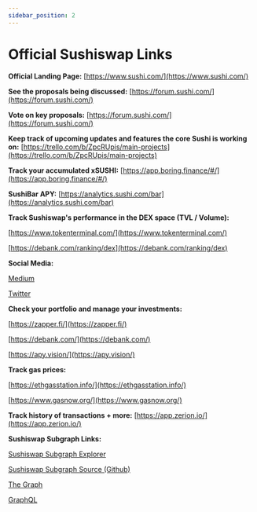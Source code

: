 ```yaml
---
sidebar_position: 2
---
```


# Official Sushiswap Links

**Official Landing Page:** [https://www.sushi.com/](https://www.sushi.com/)

**See the proposals being discussed:** [https://forum.sushi.com/](https://forum.sushi.com/)

**Vote on key proposals:** [https://forum.sushi.com/](https://forum.sushi.com/)

**Keep track of upcoming updates and features the core Sushi is working on:** [https://trello.com/b/ZpcRUpis/main-projects](https://trello.com/b/ZpcRUpis/main-projects)

**Track your accumulated xSUSHI:** [https://app.boring.finance/#/](https://app.boring.finance/#/)

**SushiBar APY:** [https://analytics.sushi.com/bar](https://analytics.sushi.com/bar)

**Track Sushiswap's performance in the DEX space (TVL / Volume):**

[https://www.tokenterminal.com/](https://www.tokenterminal.com/)

[https://debank.com/ranking/dex](https://debank.com/ranking/dex)

**Social Media:**

[Medium](https://medium.com/sushiswap-org)

[Twitter](https://twitter.com/sushiswap)

**Check your portfolio and manage your investments:**

[https://zapper.fi/](https://zapper.fi/)

[https://debank.com/](https://debank.com/)

[https://apy.vision/](https://apy.vision/)

**Track gas prices:**

[https://ethgasstation.info/](https://ethgasstation.info/)

[https://www.gasnow.org/](https://www.gasnow.org/)

**Track history of transactions + more:**
[https://app.zerion.io/](https://app.zerion.io/)

**Sushiswap Subgraph Links:**

[Sushiswap Subgraph Explorer](https://thegraph.com/hosted-service/subgraph/zippoxer/sushiswap-subgraph-fork)

[Sushiswap Subgraph Source (Github)](https://github.com/sushiswap/sushiswap-subgraph)

[The Graph](https://thegraph.com/docs/en/)

[GraphQL](https://graphql.org/learn/)
